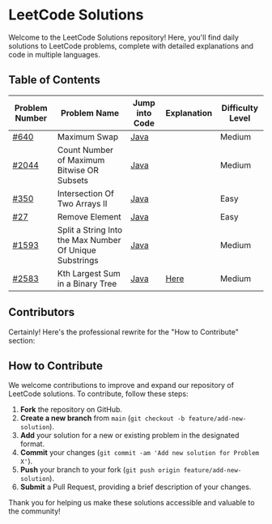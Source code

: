 # LeetCode Solutions

Welcome to the LeetCode Solutions repository! Here, you'll find daily solutions to LeetCode problems, complete with detailed explanations and code in multiple languages.

## Table of Contents
| Problem Number                                                                                 | Problem Name                                            | Jump into Code                                         | Explanation                                                     | Difficulty Level |
|------------------------------------------------------------------------------------------------|---------------------------------------------------------|--------------------------------------------------------|-----------------------------------------------------------------|------------------|
| [#640](https://leetcode.com/problems/maximum-swap?envType=daily-question&envId=2024-10-18)     | Maximum Swap                                            | [Java](Algorithms/daily/problem670/code/Solution.java) |                                                                 | Medium           |
| [#2044](https://leetcode.com/problems/count-number-of-maximum-bitwise-or-subsets/description/) | Count Number of Maximum Bitwise OR Subsets              | [Java](Algorithms/daily/problem2044/src/Solution.java) |                                                                 | Medium           |
| [#350](https://leetcode.com/problems/intersection-of-two-arrays-ii)                            | Intersection Of Two Arrays II                           | [Java](Algorithms/daily/problem350/src/Solution.java)  |                                                                 | Easy             |
| [#27](https://leetcode.com/problems/remove-element)                                            | Remove Element                                          | [Java](Algorithms/daily/problem27/src/Solution.java)   |                                                                 | Easy             |
| [#1593](https://leetcode.com/problems/split-a-string-into-the-max-number-of-unique-substrings) | Split a String Into the Max Number Of Unique Substrings | [Java](Algorithms/daily/problem1593/src/Solution.java) |                                                                 | Medium             |
| [#2583](https://leetcode.com/problems/kth-largest-sum-in-a-binary-tree)                        | Kth Largest Sum in a Binary Tree | [Java](Algorithms/daily/problem2583/src/Solution.java) | [Here](Algorithms/daily/problem2583/explanation/explanation.md) | Medium             |

## Contributors

<!-- - Hieu Truong [@hieutruong249](https://github.com/hieutruong249) -->

Certainly! Here's the professional rewrite for the "How to Contribute" section:

## How to Contribute

We welcome contributions to improve and expand our repository of LeetCode solutions. To contribute, follow these steps:

1. **Fork** the repository on GitHub.
2. **Create a new branch** from `main` (`git checkout -b feature/add-new-solution`).
3. **Add** your solution for a new or existing problem in the designated format.
4. **Commit** your changes (`git commit -am 'Add new solution for Problem X'`).
5. **Push** your branch to your fork (`git push origin feature/add-new-solution`).
6. **Submit** a Pull Request, providing a brief description of your changes.

Thank you for helping us make these solutions accessible and valuable to the community!
